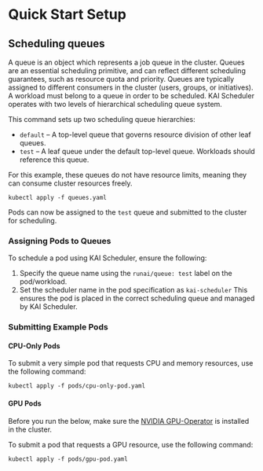 # Quick Start Setup

## Scheduling queues
A queue is an object which represents a job queue in the cluster. Queues are an essential scheduling primitive, and can reflect different scheduling guarantees, such as resource quota and priority. 
Queues are typically assigned to different consumers in the cluster (users, groups, or initiatives). A workload must belong to a queue in order to be scheduled.
KAI Scheduler operates with two levels of hierarchical scheduling queue system.

This command sets up two scheduling queue hierarchies:
* `default` – A top-level queue that governs resource division of other leaf queues.
* `test` – A leaf queue under the default top-level queue. Workloads should reference this queue.

For this example, these queues do not have resource limits, meaning they can consume cluster resources freely.
```
kubectl apply -f queues.yaml
```
Pods can now be assigned to the `test` queue and submitted to the cluster for scheduling.

### Assigning Pods to Queues
To schedule a pod using KAI Scheduler, ensure the following:
1. Specify the queue name using the `runai/queue: test` label on the pod/workload.
2. Set the scheduler name in the pod specification as `kai-scheduler`
This ensures the pod is placed in the correct scheduling queue and managed by KAI Scheduler.

### Submitting Example Pods
#### CPU-Only Pods
To submit a very simple pod that requests CPU and memory resources, use the following command:
```
kubectl apply -f pods/cpu-only-pod.yaml
```

#### GPU Pods
Before you run the below, make sure the [NVIDIA GPU-Operator](https://github.com/NVIDIA/gpu-operator) is installed in the cluster.

To submit a pod that requests a GPU resource, use the following command:
```
kubectl apply -f pods/gpu-pod.yaml
```
